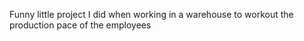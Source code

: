Funny little project I did when working in a warehouse to workout the production pace of the employees
